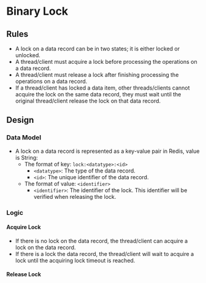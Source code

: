 # Binary Lock

## Rules
- A lock on a data record can be in two states; it is either locked or unlocked.
- A thread/client must acquire a lock before processing the operations on a data record.
- A thread/client must release a lock after finishing processing the operations on a data record.
- If a thread/client has locked a data item, other threads/clients cannot acquire the lock on the same data record, they must wait until the original thread/client release the lock on that data record.

## Design
### Data Model
- A lock on a data record is represented as a key-value pair in Redis, value is String:
    - The format of key: `lock:<datatype>:<id>`
       - `<datatype>`: The type of the data record.
       - `<id>`: The unique identifier of the data record.
    - The format of value: `<identifier>`
       - `<identifier>`: The identifier of the lock. This identifier will be verified when releasing the lock.

### Logic
#### Acquire Lock
- If there is no lock on the data record, the thread/client can acquire a lock on the data record.
- If there is a lock the data record, the thread/client will wait to acquire a lock until the acquiring lock timeout is reached.

#### Release Lock
